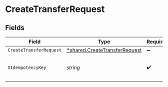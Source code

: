 # CreateTransferRequest


## Fields

| Field                                                                         | Type                                                                          | Required                                                                      | Description                                                                   | Example                                                                       |
| ----------------------------------------------------------------------------- | ----------------------------------------------------------------------------- | ----------------------------------------------------------------------------- | ----------------------------------------------------------------------------- | ----------------------------------------------------------------------------- |
| `CreateTransferRequest`                                                       | [*shared.CreateTransferRequest](../../models/shared/createtransferrequest.md) | :heavy_minus_sign:                                                            | N/A                                                                           |                                                                               |
| `XIdempotencyKey`                                                             | *string*                                                                      | :heavy_check_mark:                                                            | The idempotency key for the request                                           | f1bbb856-fb17-11ed-be56-0242ac120002                                          |